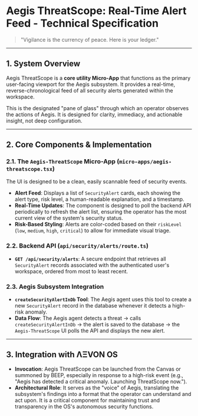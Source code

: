 # Aegis ThreatScope: Real-Time Alert Feed - Technical Specification

> "Vigilance is the currency of peace. Here is your ledger."

---

## 1. System Overview

Aegis ThreatScope is a **core utility Micro-App** that functions as the primary user-facing viewport for the Aegis subsystem. It provides a real-time, reverse-chronological feed of all security alerts generated within the workspace.

This is the designated "pane of glass" through which an operator observes the actions of Aegis. It is designed for clarity, immediacy, and actionable insight, not deep configuration.

---

## 2. Core Components & Implementation

### 2.1. The `Aegis-ThreatScope` Micro-App (`micro-apps/aegis-threatscope.tsx`)
The UI is designed to be a clean, easily scannable feed of security events.
- **Alert Feed**: Displays a list of `SecurityAlert` cards, each showing the alert type, risk level, a human-readable explanation, and a timestamp.
- **Real-Time Updates**: The component is designed to poll the backend API periodically to refresh the alert list, ensuring the operator has the most current view of the system's security status.
- **Risk-Based Styling**: Alerts are color-coded based on their `riskLevel` (`low`, `medium`, `high`, `critical`) to allow for immediate visual triage.

### 2.2. Backend API (`api/security/alerts/route.ts`)
- **`GET /api/security/alerts`**: A secure endpoint that retrieves all `SecurityAlert` records associated with the authenticated user's workspace, ordered from most to least recent.

### 2.3. Aegis Subsystem Integration
- **`createSecurityAlertInDb` Tool**: The Aegis agent uses this tool to create a new `SecurityAlert` record in the database whenever it detects a high-risk anomaly.
- **Data Flow**: The Aegis agent detects a threat -> calls `createSecurityAlertInDb` -> the alert is saved to the database -> the `Aegis-ThreatScope` UI polls the API and displays the new alert.

---

## 3. Integration with ΛΞVON OS

- **Invocation**: Aegis ThreatScope can be launched from the Canvas or summoned by BEEP, especially in response to a high-risk event (e.g., "Aegis has detected a critical anomaly. Launching ThreatScope now.").
- **Architectural Role**: It serves as the "voice" of Aegis, translating the subsystem's findings into a format that the operator can understand and act upon. It is a critical component for maintaining trust and transparency in the OS's autonomous security functions.
